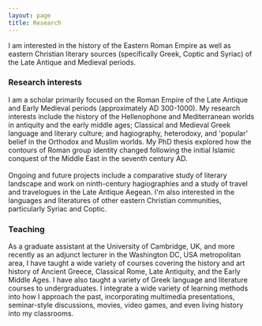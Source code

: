 ```yaml
---
layout: page
title: Research
---
```

I am interested in the history of the Eastern Roman Empire as well as eastern Christian literary sources (specifically Greek, Coptic and Syriac) of the Late Antique and Medieval periods.
<br>
<h3> Research interests </h3>
I am a scholar primarily focused on the Roman Empire of the Late Antique and Early Medieval periods (approximately AD 300-1000). My research interests include the history of the Hellenophone and Mediterranean worlds in antiquity and the early middle ages; Classical and Medieval Greek language and literary culture; and hagiography, heterodoxy, and 'popular' belief in the Orthodox and Muslim worlds. My PhD thesis explored how the contours of Roman group identity changed following the initial Islamic conquest of the Middle East in the seventh century AD. 
<br>
<br> Ongoing and future projects include a comparative study of literary landscape and work on ninth-century hagiographies and a study of travel and travelogues in the Late Antique Aegean. I'm also interested in the languages and literatures of other eastern Christian communities, particularly Syriac and Coptic.
<br>
<h3> Teaching </h3>
As a graduate assistant at the University of Cambridge, UK, and more recently as an adjunct lecturer in the Washington DC, USA metropolitan area, I have taught a wide variety of courses covering the history and art history of Ancient Greece, Classical Rome, Late Antiquity, and the Early Middle Ages. I have also taught a variety of Greek language and literature courses to undergraduates. I integrate a wide variety of learning methods into how I approach the past, incorporating multimedia presentations, seminar-style discussions, movies, video games, and even living history into my classrooms.

